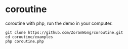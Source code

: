 # coroutine
coroutine with php, run the demo in your computer.
```shell script
git clone https://github.com/ZoranWong/coroutine.git
cd coroutine/examples
php coroutine.php
```
